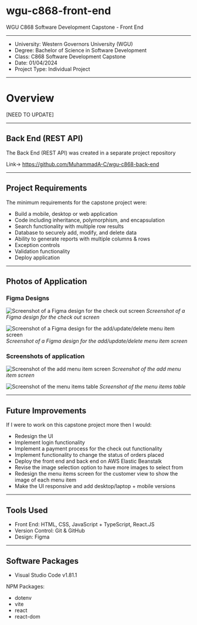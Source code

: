 # wgu-c868-front-end
WGU C868 Software Development Capstone - Front End

---

* University: Western Governors University (WGU)
* Degree: Bachelor of Science in Software Development
* Class: C868 Software Development Capstone
* Date: 01/04/2024
* Project Type: Individual Project

---

# Overview

[NEED TO UPDATE]

---

## Back End (REST API)

The Back End (REST API) was created in a separate project repository

Link-> https://github.com/MuhammadA-C/wgu-c868-back-end

---

## Project Requirements

The minimum requirements for the capstone project were:
* Build a mobile, desktop or web application
* Code including inheritance, polymorphism, and encapsulation
* Search functionality with multiple row results
* Database to securely add, modify, and delete data
* Ability to generate reports with multiple columns & rows
* Exception controls
* Validation functionality
* Deploy application

----

## Photos of Application

### Figma Designs

![Screenshot of a Figma design for the check out screen](https://github.com/MuhammadA-C/wgu-c868-front-end/blob/main/pictures/Check-Out-Screen-Customer.png)
*Screenshot of a Figma design for the check out screen*

![Screenshot of a Figma design for the add/update/delete menu item screen](https://github.com/MuhammadA-C/wgu-c868-front-end/blob/main/pictures/Menu-Screen-Owner.png)
*Screenshot of a Figma design for the add/update/delete menu item screen*

### Screenshots of application

![Screenshot of the add menu item screen](https://github.com/MuhammadA-C/wgu-c868-front-end/blob/main/pictures/c868_add_menu_item.png)
*Screenshot of the add menu item screen*

![Screenshot of the menu items table](https://github.com/MuhammadA-C/wgu-c868-front-end/blob/main/pictures/c868_menu_items_table.png)
*Screenshot of the menu items table*


---

## Future Improvements

If I were to work on this capstone project more then I would:
* Redesign the UI
* Implement login functionality
* Implement a payment process for the check out functionality
* Implement functionality to change the status of orders placed
* Deploy the front end and back end on AWS Elastic Beanstalk
* Revise the image selection option to have more images to select from
* Redesign the menu items screen for the customer view to show the image of each menu item
* Make the UI responsive and add desktop/laptop + mobile versions 

---

## Tools Used

* Front End: HTML, CSS, JavaScript + TypeScript, React.JS
* Version Control: Git & GitHub
* Design: Figma

---

## Software Packages

* Visual Studio Code v1.81.1

NPM Packages:
* dotenv
* vite
* react
* react-dom
